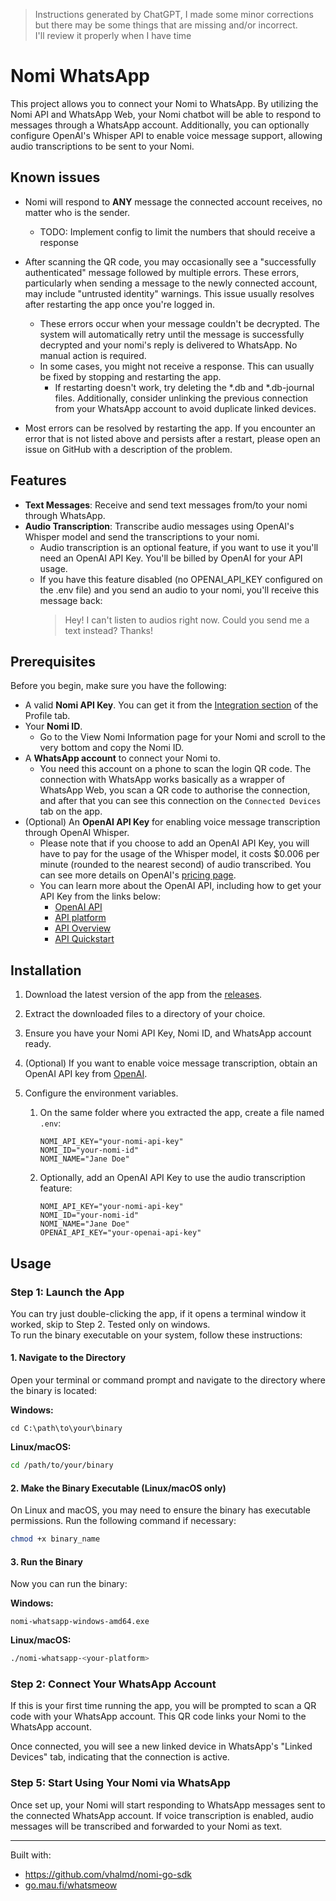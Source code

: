 > Instructions generated by ChatGPT, I made some minor corrections
> but there may be some things that are missing and/or incorrect.  
> I'll review it properly when I have time

# Nomi WhatsApp

This project allows you to connect your Nomi to WhatsApp. By utilizing the Nomi API and WhatsApp Web, your Nomi chatbot will be able to respond to messages through a WhatsApp account. Additionally, you can optionally configure OpenAI's Whisper API to enable voice message support, allowing audio transcriptions to be sent to your Nomi.

## Known issues

- Nomi will respond to **ANY** message the connected account receives, no matter who is the sender.
  - TODO: Implement config to limit the numbers that should receive a response


- After scanning the QR code, you may occasionally see a "successfully authenticated" message followed by multiple errors. These errors, particularly when sending a message to the newly connected account, may include "untrusted identity" warnings. This issue usually resolves after restarting the app once you're logged in.
  - These errors occur when your message couldn't be decrypted. The system will automatically retry until the message is successfully decrypted and your nomi's reply is delivered to WhatsApp. No manual action is required.
  - In some cases, you might not receive a response. This can usually be fixed by stopping and restarting the app.
    - If restarting doesn't work, try deleting the *.db and *.db-journal files. Additionally, consider unlinking the previous connection from your WhatsApp account to avoid duplicate linked devices.


- Most errors can be resolved by restarting the app. If you encounter an error that is not listed above and persists after a restart, please open an issue on GitHub with a description of the problem.

## Features

- **Text Messages**: Receive and send text messages from/to your nomi through WhatsApp.
- **Audio Transcription**: Transcribe audio messages using OpenAI's Whisper model and send the transcriptions to your nomi.
  - Audio transcription is an optional feature, if you want to use it you'll need an OpenAI API Key. You'll be billed by OpenAI for your API usage.
  - If you have this feature disabled (no OPENAI_API_KEY configured on the .env file) and you send an audio to your nomi, you'll receive this message back:
    > Hey! I can't listen to audios right now. Could you send me a text instead? Thanks!

## Prerequisites

Before you begin, make sure you have the following:

- A valid **Nomi API Key**. You can get it from the [Integration section](https://beta.nomi.ai/profile/integrations) of the Profile tab.
- Your **Nomi ID**.
  - Go to the View Nomi Information page for your Nomi and scroll to the very bottom and copy the Nomi ID.
- A **WhatsApp account** to connect your Nomi to.
  - You need this account on a phone to scan the login QR code. The connection with WhatsApp works basically as a wrapper of WhatsApp Web, you scan a QR code to authorise the connection, and after that you can see this connection on the `Connected Devices` tab on the app.
- (Optional) An **OpenAI API Key** for enabling voice message transcription through OpenAI Whisper.
  - Please note that if you choose to add an OpenAI API Key, you will have to pay for the usage of the Whisper model, it costs $0.006 per minute (rounded to the nearest second) of audio transcribed. You can see more details on OpenAI's [pricing page](https://openai.com/api/pricing/).
  - You can learn more about the OpenAI API, including how to get your API Key from the links below:
    - [OpenAI API](https://openai.com/index/openai-api/)
    - [API platform](https://openai.com/api/)
    - [API Overview](https://platform.openai.com/)
    - [API Quickstart](https://platform.openai.com/docs/quickstart)

## Installation

1. Download the latest version of the app from the [releases](https://github.com/vhalmd/nomi-whatsapp/releases/latest).

2. Extract the downloaded files to a directory of your choice.

3. Ensure you have your Nomi API Key, Nomi ID, and WhatsApp account ready.

4. (Optional) If you want to enable voice message transcription, obtain an OpenAI API key from [OpenAI](https://openai.com).

5. Configure the environment variables.
   1. On the same folder where you extracted the app, create a file named `.env`:
        ```dotenv
        NOMI_API_KEY="your-nomi-api-key"
        NOMI_ID="your-nomi-id"
        NOMI_NAME="Jane Doe"
        ```
   2. Optionally, add an OpenAI API Key to use the audio transcription feature:
        ```dotenv
        NOMI_API_KEY="your-nomi-api-key"
        NOMI_ID="your-nomi-id"
        NOMI_NAME="Jane Doe"
        OPENAI_API_KEY="your-openai-api-key"
        ```

## Usage

### Step 1: Launch the App

You can try just double-clicking the app, if it opens a terminal window it worked, skip to Step 2. Tested only on windows.  
To run the binary executable on your system, follow these instructions: 

#### 1. **Navigate to the Directory**
Open your terminal or command prompt and navigate to the directory where the binary is located:  

**Windows:**
   ```batch
   cd C:\path\to\your\binary
   ```

**Linux/macOS:**
   ```bash
   cd /path/to/your/binary
   ```

#### 2. **Make the Binary Executable (Linux/macOS only)**
On Linux and macOS, you may need to ensure the binary has executable permissions. Run the following command if necessary:

   ```bash
   chmod +x binary_name
   ```

#### 3. **Run the Binary**
Now you can run the binary:

**Windows:**
   ```batch
   nomi-whatsapp-windows-amd64.exe
   ```

**Linux/macOS:**
   ```bash
   ./nomi-whatsapp-<your-platform>
   ```

### Step 2: Connect Your WhatsApp Account

If this is your first time running the app, you will be prompted to scan a QR code with your WhatsApp account. This QR code links your Nomi to the WhatsApp account.

Once connected, you will see a new linked device in WhatsApp's "Linked Devices" tab, indicating that the connection is active.

### Step 5: Start Using Your Nomi via WhatsApp

Once set up, your Nomi will start responding to WhatsApp messages sent to the connected WhatsApp account. If voice transcription is enabled, audio messages will be transcribed and forwarded to your Nomi as text.

---

Built with:
- https://github.com/vhalmd/nomi-go-sdk
- [go.mau.fi/whatsmeow](https://github.com/tulir/whatsmeow)
